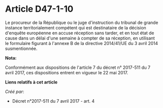 # Article D47-1-10

Le procureur de la République ou le juge d'instruction du tribunal de grande instance territorialement compétent qui est
destinataire de la décision d'enquête européenne en accuse réception sans tarder, et en tout état de cause dans un délai
d'une semaine à compter de sa réception, en utilisant le formulaire figurant à l'annexe B de la directive 2014/41/UE du 3
avril 2014 susmentionnée.

**Nota:**

Conformément aux dispositions de l'article 7 du décret n° 2017-511 du 7 avril 2017, ces dispositions entrent en vigueur le 22
mai 2017.

**Liens relatifs à cet article**

_Créé par_:

  - Décret n°2017-511 du 7 avril 2017 - art. 4
